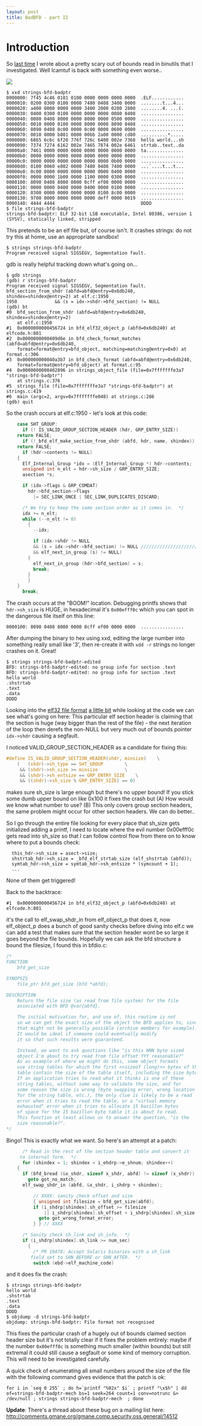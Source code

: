 ```yaml
---
layout: post
title: BadBFD - part II
---
```


Introduction
===========

So [last time](https://github.com/orchid-hybrid/orchid-hybrid.github.io/blob/master/_posts/2014-10-20-bufgix-in-binutils.md) I wrote about a pretty scary out of bounds read in binutils that I investigated. Well lcamtuf is back with something even worse..

<img src="http://i.imgur.com/6TvwhWe.png" />

```
$ xxd strings-bfd-badptr 
0000000: 7f45 4c46 0101 0100 0000 0000 0000 0000  .ELF............
0000010: 0200 0300 0100 0000 7480 0408 3400 0000  ........t...4...
0000020: a400 0000 0000 0000 3400 2000 0200 2800  ........4. ...(.
0000030: 0400 0300 0100 0000 0000 0000 0080 0408  ................
0000040: 0080 0408 8000 0000 8000 0000 0500 0000  ................
0000050: 0010 0000 0100 0000 8000 0000 8090 0408  ................
0000060: 8090 0408 0c00 0000 0c00 0000 0600 0000  ................
0000070: 0010 0000 b801 0000 00bb 2a00 0000 cd80  ..........*.....
0000080: 6865 6c6c 6f20 776f 726c 6400 002e 7368  hello world...sh
0000090: 7374 7274 6162 002e 7465 7874 002e 6461  strtab..text..da
00000a0: 7461 0000 0000 0000 0000 0000 0000 0000  ta..............
00000b0: 0000 0000 0000 0000 0000 0000 0000 0000  ................
00000c0: 0000 0000 0000 0000 0000 0000 0b00 0000  ................
00000d0: 0100 0060 e802 0000 7480 0408 7400 0000  ...`....t...t...
00000e0: 0c00 0000 0000 0000 0000 0000 0400 0000  ................
00000f0: 0000 0000 1b00 0000 1100 0000 0300 0000  ................
0000100: 8090 0408 8000 0000 0cff ef00 0000 0000  ................
0000110: 0000 0000 0400 0000 0400 0000 0100 0000  ................
0000120: 0300 0000 0000 0000 0000 0100 8c00 0000  ................
0000130: 9700 0000 0000 0000 0000 deff 0000 0019  ................
0000140: 4444 4444                                DDDD
$ file strings-bfd-badptr 
strings-bfd-badptr: ELF 32-bit LSB executable, Intel 80386, version 1 (SYSV), statically linked, stripped
```

This pretends to be an elf file but, of course isn't. It crashes strings: do not try this at home, use an appropriate sandbox!

```
$ strings strings-bfd-badptr
Program received signal SIGSEGV, Segmentation fault.
```

gdb is really helpful tracking down what's going on...

```
$ gdb strings
(gdb) r strings-bfd-badptr
Program received signal SIGSEGV, Segmentation fault.
bfd_section_from_shdr (abfd=abfd@entry=0x6db240, shindex=shindex@entry=2) at elf.c:1950
1950			  && (s = idx->shdr->bfd_section) != NULL
(gdb) bt
#0  bfd_section_from_shdr (abfd=abfd@entry=0x6db240, shindex=shindex@entry=2)
    at elf.c:1950
#1  0x0000000000456724 in bfd_elf32_object_p (abfd=0x6db240) at elfcode.h:801
#2  0x0000000000409d6e in bfd_check_format_matches (abfd=abfd@entry=0x6db240, 
    format=format@entry=bfd_object, matching=matching@entry=0x0) at format.c:306
#3  0x000000000040a3b7 in bfd_check_format (abfd=abfd@entry=0x6db240, 
    format=format@entry=bfd_object) at format.c:95
#4  0x0000000000402896 in strings_object_file (file=0x7fffffffe3a7 "strings-bfd-badptr")
    at strings.c:376
#5  strings_file (file=0x7fffffffe3a7 "strings-bfd-badptr") at strings.c:419
#6  main (argc=2, argv=0x7fffffffe048) at strings.c:286
(gdb) quit
```

So the crash occurs at elf.c:1950 - let's look at this code:

```c
    case SHT_GROUP:
      if (! IS_VALID_GROUP_SECTION_HEADER (hdr, GRP_ENTRY_SIZE))
	return FALSE;
      if (!_bfd_elf_make_section_from_shdr (abfd, hdr, name, shindex))
	return FALSE;
      if (hdr->contents != NULL)
	{
	  Elf_Internal_Group *idx = (Elf_Internal_Group *) hdr->contents;
	  unsigned int n_elt = hdr->sh_size / GRP_ENTRY_SIZE;
	  asection *s;

	  if (idx->flags & GRP_COMDAT)
	    hdr->bfd_section->flags
	      |= SEC_LINK_ONCE | SEC_LINK_DUPLICATES_DISCARD;

	  /* We try to keep the same section order as it comes in.  */
	  idx += n_elt;
	  while (--n_elt != 0)
	    {
	      --idx;

	      if (idx->shdr != NULL
		  && (s = idx->shdr->bfd_section) != NULL ///////////////////// BOOM!
		  && elf_next_in_group (s) != NULL)
		{
		  elf_next_in_group (hdr->bfd_section) = s;
		  break;
		}
	    }
	}
      break;
```

The crash occurs at the "BOOM!" location. Debugging printfs shows that `hdr->sh_size` is HUGE, in hexadecimal it's `0x00efff0c` which you can spot in the dangerous file itself on this line:

`0000100: 8090 0408 8000 0000 0cff ef00 0000 0000  ................`

After dumping the binary to hex using xxd, editing the large number into something really small like '3', then re-create it with `xdd -r` strings no longer crashes on it. Great!

```
$ strings strings-bfd-badptr-edited
BFD: strings-bfd-badptr-edited: no group info for section .text
BFD: strings-bfd-badptr-edited: no group info for section .text
hello world
.shstrtab
.text
.data
DDDD
```

Looking into the [elf32 file format](http://www.bottomupcs.com/elf.html) [a little bit](http://www.skyfree.org/linux/references/ELF_Format.pdf) while looking at the code we can see what's going on here: This particular elf section header is claiming that the section is huge (way bigger than the rest of the file) - the next iteration of the loop then derefs the non-NULL but very much out of bounds pointer `idx->shdr` causing a segfault.

I noticed VALID_GROUP_SECTION_HEADER as a candidate for fixing this:

```c
#define IS_VALID_GROUP_SECTION_HEADER(shdr, minsize)	\
	(   (shdr)->sh_type == SHT_GROUP		\
	 && (shdr)->sh_size >= minsize			\
	 && (shdr)->sh_entsize == GRP_ENTRY_SIZE	\
	 && ((shdr)->sh_size % GRP_ENTRY_SIZE) == 0)
```

makes sure sh_size is large enough but there's no upper bound! If you stick some dumb upper bound on like 0x100 it fixes the crash but (A) How would we know what number to use? (B) This only covers group section headers, the same problem might occur for other section headers. We can do better..

So I go through the entire file looking for every place that sh_size gets initialized adding a printf, I need to locate where the evil number 0x00efff0c gets read into sh_size so that I can follow control flow from there on to know where to put a bounds check:

```
  this_hdr->sh_size = asect->size;
  shstrtab_hdr->sh_size = _bfd_elf_strtab_size (elf_shstrtab (abfd));
  symtab_hdr->sh_size = symtab_hdr->sh_entsize * (symcount + 1);
  ...
```

None of them get triggered!

Back to the backtrace: 

```
#1  0x0000000000456724 in bfd_elf32_object_p (abfd=0x6db240) at elfcode.h:801
```

it's the call to elf_swap_shdr_in from elf_object_p that does it, now elf_object_p does a bunch of good sanity checks before diving into elf.c we can add a test that makes sure that the section header wont be so large it goes beyond the file bounds. Hopefully we can ask the bfd structure a bound the filesize, I found this in bfdio.c:

```c
/*
FUNCTION
	bfd_get_size

SYNOPSIS
	file_ptr bfd_get_size (bfd *abfd);

DESCRIPTION
	Return the file size (as read from file system) for the file
	associated with BFD @var{abfd}.

	The initial motivation for, and use of, this routine is not
	so we can get the exact size of the object the BFD applies to, since
	that might not be generally possible (archive members for example).
	It would be ideal if someone could eventually modify
	it so that such results were guaranteed.

	Instead, we want to ask questions like "is this NNN byte sized
	object I'm about to try read from file offset YYY reasonable?"
	As as example of where we might do this, some object formats
	use string tables for which the first <<sizeof (long)>> bytes of the
	table contain the size of the table itself, including the size bytes.
	If an application tries to read what it thinks is one of these
	string tables, without some way to validate the size, and for
	some reason the size is wrong (byte swapping error, wrong location
	for the string table, etc.), the only clue is likely to be a read
	error when it tries to read the table, or a "virtual memory
	exhausted" error when it tries to allocate 15 bazillon bytes
	of space for the 15 bazillon byte table it is about to read.
	This function at least allows us to answer the question, "is the
	size reasonable?".
*/
```

Bingo! This is exactly what we want. So here's an attempt at a patch:

```c
      /* Read in the rest of the section header table and convert it
	 to internal form.  */
      for (shindex = 1; shindex < i_ehdrp->e_shnum; shindex++)
	{
	  if (bfd_bread (&x_shdr, sizeof x_shdr, abfd) != sizeof (x_shdr))
	    goto got_no_match;
	  elf_swap_shdr_in (abfd, &x_shdr, i_shdrp + shindex);

          // XXXX: sanity check offset and size
          { unsigned int filesize = bfd_get_size(abfd);
          if (i_shdrp[shindex].sh_offset >= filesize
              || i_shdrp[shindex].sh_offset + i_shdrp[shindex].sh_size >= filesize) {
            goto got_wrong_format_error;
          } } // XXXX

	  /* Sanity check sh_link and sh_info.  */
	  if (i_shdrp[shindex].sh_link >= num_sec)
	    {
	      /* PR 10478: Accept Solaris binaries with a sh_link
		 field set to SHN_BEFORE or SHN_AFTER.  */
	      switch (ebd->elf_machine_code)
```

and it does fix the crash:

```
$ strings strings-bfd-badptr
hello world
.shstrtab
.text
.data
DDDD
$ objdump -d strings-bfd-badptr
objdump: strings-bfd-badptr: File format not recognised
```

This fixes the particular crash of a hugely out of bounds claimed section header size but it's not totally clear if it fixes the problem entirely: maybe if the number `0x00efff0c` is something much smaller (within bounds) but still extremal it could still cause a segfault or some kind of memory corruption. This will need to be investigated carefully.

A quick check of enumerating all small numbers around the size of the file with the following command gives evidence that the patch is ok:

```
for i in `seq 0 255` ; do h=`printf "%02x" $i` ; printf "\x$h" | dd of=strings-bfd-badptr-mech bs=1 seek=264 count=1 conv=notrunc &> /dev/null ; strings strings-bfd-badptr-mech  ; done
```


**Update**: There's a thread about these bug on a mailing list here: http://comments.gmane.org/gmane.comp.security.oss.general/14512
